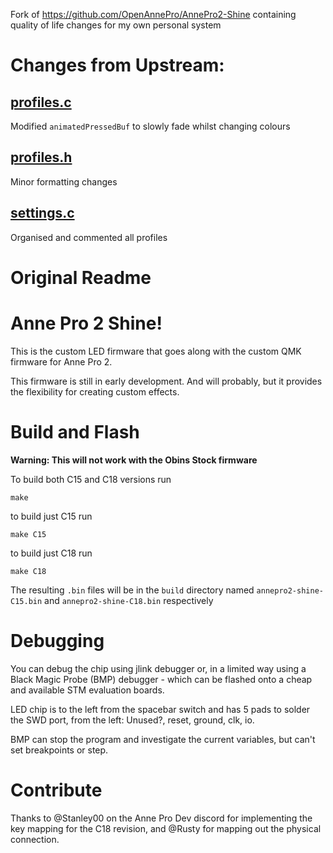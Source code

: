 Fork of https://github.com/OpenAnnePro/AnnePro2-Shine containing quality of life changes for my own personal system

# Changes from Upstream:

## [profiles.c](source/profiles.c)

Modified `animatedPressedBuf` to slowly fade whilst changing colours

## [profiles.h](source/profiles.h)

Minor formatting changes

## [settings.c](source/settings.c)

Organised and commented all profiles


# Original Readme

# Anne Pro 2 Shine!

This is the custom LED firmware that goes along with the custom
QMK firmware for Anne Pro 2. 

This firmware is still in early development. And will probably,
but it provides the flexibility for creating custom effects.

# Build and Flash

**Warning: This will not work with the Obins Stock firmware**

To build both C15 and C18 versions run

`make`

to build just C15 run

`make C15`

to build just C18 run

`make C18`

The resulting `.bin` files will be in the `build` directory
named `annepro2-shine-C15.bin` and `annepro2-shine-C18.bin`
respectively


# Debugging

You can debug the chip using jlink debugger or, in a limited way using a Black
Magic Probe (BMP) debugger - which can be flashed onto a cheap and available STM
evaluation boards.

LED chip is to the left from the spacebar switch and has 5 pads to solder the
SWD port, from the left: Unused?, reset, ground, clk, io.

BMP can stop the program and investigate the current variables, but can't set
breakpoints or step.

# Contribute

Thanks to @Stanley00 on the Anne Pro Dev discord for implementing
the key mapping for the C18 revision, and @Rusty for mapping out
the physical connection.

